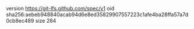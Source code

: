 version https://git-lfs.github.com/spec/v1
oid sha256:aebeb948840acab94d6e8ed35829907557223c1afe4ba28ffa57a7d0cb8ec489
size 284
